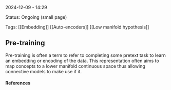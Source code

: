 2024-12-09 - 14:29

Status: Ongoing (small page)

Tags: [[Embedding]] [[Auto-encoders]] [[Low manifold hypothesis]]

## **Pre-training**

Pre-training is often a term to refer to completing some pretext task to learn an embedding or encoding of the data. This representation often aims to map concepts to a lower manifold continuous space thus allowing connective models to make use if it.


#### **References**
